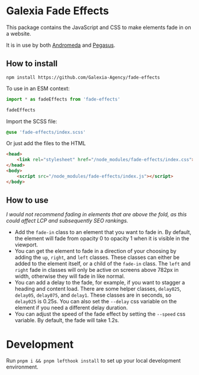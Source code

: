 # Galexia Fade Effects

This package contains the JavaScript and CSS to make elements fade in on a website.

It is in use by both [Andromeda](https://github.com/Galexia-Agency/Andromeda) and [Pegasus](https://github.com/Galexia-Agency/Pegasus-Nuxt-Base).

## How to install

`npm install https://github.com/Galexia-Agency/fade-effects`

To use in an ESM context:

```js
import * as fadeEffects from 'fade-effects'

fadeEffects
```

Import the SCSS file:

```scss
@use 'fade-effects/index.scss'
```

Or just add the files to the HTML

```html
<head>
    <link rel="stylesheet" href="/node_modules/fade-effects/index.css">
</head>
<body>
    <script src="/node_modules/fade-effects/index.js"></script>
</body>
```

## How to use

*I would not recommend fading in elements that are above the fold, as this could affect LCP and subsequently SEO rankings.*

* Add the `fade-in` class to an element that you want to fade in. By default, the element will fade from opacity 0 to opacity 1 when it is visible in the viewport.
* You can get the element to fade in a direction of your choosing by adding the `up`, `right`, and `left` classes. These classes can either be added to the element itself, or a child of the `fade-in` class. The `left` and `right` fade in classes will only be active on screens above 782px in width, otherwise they will fade in like normal.
* You can add a delay to the fade, for example, if you want to stagger a heading and content load. There are some helper classes, `delay025`, `delay05`, `delay075`, and `delay1`. These classes are in seconds, so `delay025` is 0.25s. You can also set the `--delay` css variable on the element if you need a different delay duration.
* You can adjust the speed of the fade effect by setting the `--speed` css variable. By default, the fade will take 1.2s.

# Development

Run `pnpm i && pnpm lefthook install` to set up your local development environment.
